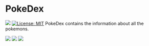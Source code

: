 # PokeDex 
<img src="https://travis-ci.com/PokemonCrisis/PokeDex.svg?branch=master" /> [![License: MIT](https://img.shields.io/badge/License-MIT-yellow.svg)](https://opensource.org/licenses/MIT) 
PokeDex  contains the information about all the pokemons.

<img src="https://www.freepnglogos.com/uploads/pokemon-go-png-logo/pokemon-go-apk-png-logo-9.png" />
<img src="https://pa1.narvii.com/5744/4e0161f94017b5ea55795e72eb1031fa017f2854_hq.gif" />
<img src="https://user-images.githubusercontent.com/19529592/67433745-4d61c300-f606-11e9-99e0-3ae721842c77.png" />
